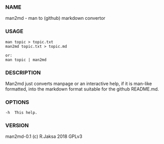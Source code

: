 ### NAME
man2md - man to (github) markdown convertor

### USAGE
    man topic > topic.txt
    man2md topic.txt > topic.md

    or:
    man topic | man2md

### DESCRIPTION
Man2md just converts manpage or an interactive help, if it is man-like
formatted, into the markdown format suitable for the github README.md.

### OPTIONS
    -h  This help.

### VERSION
man2md-0.1 (c) R.Jaksa 2018 GPLv3

